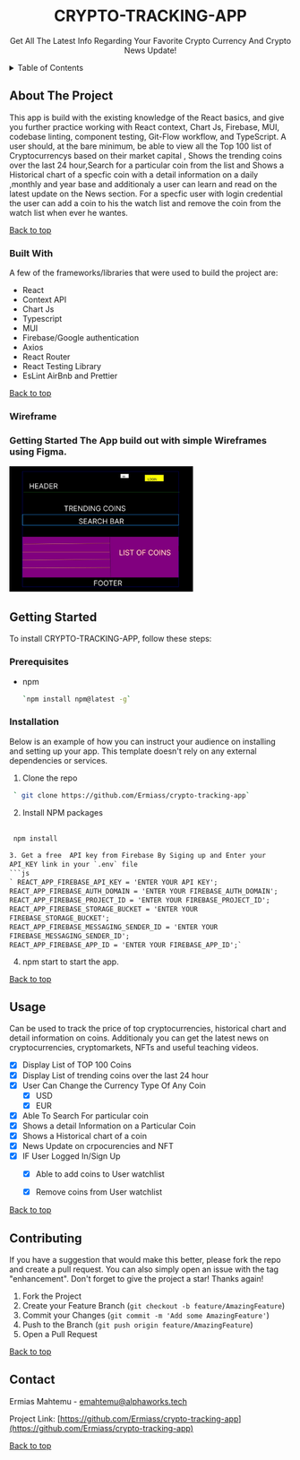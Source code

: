 <!-- PROJECT Header -->
<a id="top"></a>
<br />
<div align="center">

  <h1 align="center">CRYPTO-TRACKING-APP </h1>


  <p align="center">
    Get All The Latest Info Regarding Your Favorite Crypto Currency And Crypto News Update!
    <br />
    <!-- <a href="https://github.com/othneildrew/Best-README-Template">View Demo</a> -->
</div>

<!-- TABLE OF CONTENTS -->
<details>
  <summary>Table of Contents</summary>
  <ol>
    <li>
      <a href="#about-the-project">About The Project</a>
      <ul>
        <li><a href="#built-with">Built With</a></li>
        <li><a href="#wireframe">Wireframe</a></li>
      </ul>
    </li>
    <li>
      <a href="#getting-started">Getting Started</a>
      <ul>
        <li><a href="#prerequisites">Prerequisites</a></li>
        <li><a href="#installation">Installation</a></li>
      </ul>
    <li><a href="#contact">Contact</a></li>
  </ol>
</details>



<!-- ABOUT THE PROJECT -->
## About The Project

This app is build with the existing knowledge of the React basics, and give you further practice working with React context, Chart Js, Firebase, MUI, codebase linting, component testing, Git-Flow workflow, and TypeScript.
 A user should, at the bare minimum, be able to view all the Top 100 list of Cryptocurrencys based on their market capital , Shows the trending coins over the last 24 hour,Search for a particular coin from the list and Shows a Historical chart of a specfic coin with a detail information on a daily ,monthly and year base and additionaly a user can learn and read on the latest update on the News section.
For a specfic user with login  credential the user can add a coin to his the watch list and remove the coin from the watch list when ever he wantes.


<p><a  align="right" href="#top">Back to top</a></p>

### Built With

A few of the frameworks/libraries that were used to build the project are:

* React
* Context API
* Chart Js
* Typescript
* MUI
* Firebase/Google authentication
* Axios
* React Router
* React Testing Library
* EsLint AirBnb and Prettier


<p><a  align="right" href="#top">Back to top</a></p>

### Wireframe
  ### Getting Started The App build out with simple Wireframes using Figma.
<img width="328" alt="wirefram-backend-blog-app" src="./public/wireframe.jpeg">


## Getting Started

To install CRYPTO-TRACKING-APP, follow these steps:
### Prerequisites


* npm
  
  ```sh
  `npm install npm@latest -g`
  ```
  

### Installation

Below is an example of how you can instruct your audience on installing and setting up your app. This template doesn't rely on any external dependencies or services.

1. Clone the repo
 ```sh
  ` git clone https://github.com/Ermiass/crypto-tracking-app`
   ```
2. Install NPM packages
   ```sh
  ` npm install`
   ```
3. Get a free  API key from Firebase By Siging up and Enter your  API_KEY link in your `.env` file 
  ```js
  ` REACT_APP_FIREBASE_API_KEY = 'ENTER YOUR API KEY';
   REACT_APP_FIREBASE_AUTH_DOMAIN = 'ENTER YOUR FIREBASE_AUTH_DOMAIN';
   REACT_APP_FIREBASE_PROJECT_ID = 'ENTER YOUR FIREBASE_PROJECT_ID';
   REACT_APP_FIREBASE_STORAGE_BUCKET = 'ENTER YOUR FIREBASE_STORAGE_BUCKET';
   REACT_APP_FIREBASE_MESSAGING_SENDER_ID = 'ENTER YOUR FIREBASE_MESSAGING_SENDER_ID';
   REACT_APP_FIREBASE_APP_ID = 'ENTER YOUR FIREBASE_APP_ID';`
   ```
4. npm start to start the app.


<p><a  align="right" href="#top">Back to top</a></p>



<!-- USAGE EXAMPLES -->
## Usage

Can be used to track the price of top cryptocurrencies, historical chart and detail information on coins.
Additionaly you can  get the latest news on cryptocurrencies, cryptomarkets, NFTs and useful  teaching videos.

- [x] Display List of TOP 100 Coins
- [x] Display List of trending coins over the last 24 hour
- [x] User Can Change the Currency Type Of Any Coin
    - [x] USD
    - [x] EUR
- [x] Able To Search For  particular coin 
- [x] Shows a detail Information on a Particular Coin
- [x] Shows a Historical chart of a coin
- [x] News Update on crpocurencies and NFT 
- [x] IF User Logged In/Sign Up
    - [x] Able to add coins to User watchlist 
    - [x] Remove coins from User watchlist 


<p><a  align="right" href="#top">Back to top</a></p>



<!-- CONTRIBUTING -->
## Contributing
If you have a suggestion that would make this better, please fork the repo and create a pull request. You can also simply open an issue with the tag "enhancement".
Don't forget to give the project a star! Thanks again!

1. Fork the Project
2. Create your Feature Branch (`git checkout -b feature/AmazingFeature`)
3. Commit your Changes (`git commit -m 'Add some AmazingFeature'`)
4. Push to the Branch (`git push origin feature/AmazingFeature`)
5. Open a Pull Request

<p><a  align="right" href="#top">Back to top</a></p>


<!-- CONTACT -->
## Contact

Ermias Mahtemu - emahtemu@alphaworks.tech

Project Link: [https://github.com/Ermiass/crypto-tracking-app](https://github.com/Ermiass/crypto-tracking-app)

<p><a  align="right" href="#top">Back to top</a></p>
